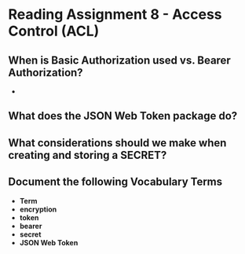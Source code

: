 # **Reading Assignment 8 - Access Control (ACL)**

## When is Basic Authorization used vs. Bearer Authorization?
  + 
## What does the JSON Web Token package do?

## What considerations should we make when creating and storing a SECRET?

## Document the following Vocabulary Terms
  + **Term**
  + **encryption**
  + **token**
  + **bearer**
  + **secret**
  + **JSON Web Token**
